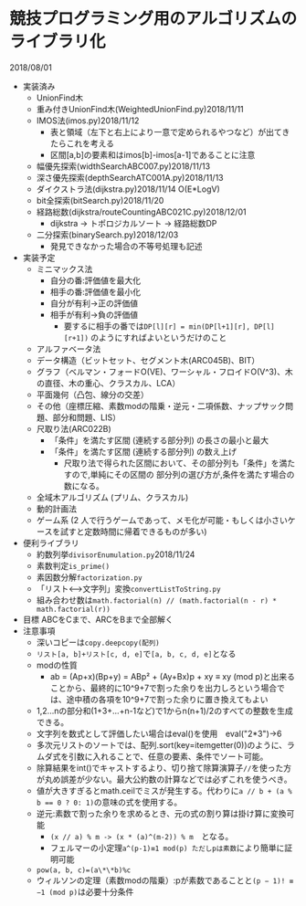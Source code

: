 ﻿# 競技プログラミング用のアルゴリズムのライブラリ化
2018/08/01

- 実装済み
	- UnionFind木
	- 重み付きUnionFind木(WeightedUnionFind.py)2018/11/11
	- IMOS法(imos.py)2018/11/12
		- 表と領域（左下と右上により一意で定められるやつなど）が出てきたらこれを考える
		- 区間[a,b]の要素和はimos[b]-imos[a-1]であることに注意
	- 幅優先探索(widthSearchABC007.py)2018/11/13
 	- 深さ優先探索(depthSearchATC001A.py)2018/11/13
	- ダイクストラ法(dijkstra.py)2018/11/14 O(E*LogV)
	- bit全探索(bitSearch.py)2018/11/20
	- 経路総数(dijkstra/routeCountingABC021C.py)2018/12/01
		- dijkstra -> トポロジカルソート -> 経路総数DP
	- 二分探索(binarySearch.py)2018/12/03
		- 発見できなかった場合の不等号処理も記述
- 実装予定
	- ミニマックス法
		- 自分の番:評価値を最大化
		- 相手の番:評価値を最小化
		- 自分が有利→正の評価値
		- 相手が有利→負の評価値
			- 要するに相手の番では```DP[l][r] = min(DP[l+1][r], DP[l][r+1])```
			のようにすればよいというだけのこと
	- アルファベータ法
	- データ構造（ビットセット、セグメント木(ARC045B)、BIT）
	- グラフ（ベルマン・フォードO(VE)、ワーシャル・フロイドO(V^3)、木の直径、木の重心、クラスカル、LCA）
	- 平面幾何（凸包、線分の交差）
	- その他（座標圧縮、素数modの階乗・逆元・二項係数、ナップサック問題、部分和問題、LIS）
	- 尺取り法(ARC022B)
		- 「条件」を満たす区間 (連続する部分列) の長さの最小と最大
		- 「条件」を満たす区間 (連続する部分列) の数え上げ
			- 尺取り法で得られた区間において、その部分列も「条件」を満たすので,単純にその区間の
			部分列の選び方が,条件を満たす場合の数になる。
	- 全域木アルゴリズム (プリム、クラスカル)
	- 動的計画法
	- ゲーム系 (2 人で行うゲームであって、メモ化が可能・もしくは小さいケースを試すと定数時間に帰着できるものが多い)
- 便利ライブラリ
	- 約数列挙```divisorEnumulation.py```2018/11/24
	- 素数判定```is_prime()```
	- 素因数分解```factorization.py```
	- 「リスト<-->文字列」変換```convertListToString.py```
	- 組み合わせ数は```math.factorial(n) // (math.factorial(n - r) * math.factorial(r))```
- 目標
	ABCをCまで、ARCをBまで全部解く 
- 注意事項
	- 深いコピーは```copy.deepcopy(配列)```
	- ```リスト[a, b]+リスト[c, d, e]```で```[a, b, c, d, e]```となる
	- modの性質
		- ab = (Ap+x)(Bp+y) = ABp² + (Ay+Bx)p + xy ≡ xy (mod p)と出来ることから、最終的に10^9+7で割った余りを出力しろという場合では、途中積の各項を10^9+7で割った余りに置き換えてもよい
	- 1,2...nの部分和(1+3+...+n-1など)で1からn(n+1)/2のすべての整数を生成できる。
	- 文字列を数式として評価したい場合はeval()を使用　eval("2*3")->6
	- 多次元リストのソートでは、配列.sort(key=itemgetter(0))のように、ラムダ式を引数に入れることで、任意の要素、条件でソート可能。
	- 除算結果をint()でキャストするより、切り捨て除算演算子```//```を使った方が丸め誤差が少ない。最大公約数の計算などでは必ずこれを使うべき。
	- 値が大きすぎるとmath.ceilでミスが発生する。代わりに```a // b + (a % b == 0 ? 0: 1)```の意味の式を使用する。
	- 逆元:素数で割った余りを求めるとき、元の式の割り算は掛け算に変換可能
		- ```(x // a) % m -> (x * (a)^(m-2)) % m```　となる。
		- フェルマーの小定理```a^(p-1)≡1 mod(p) ただしpは素数```により簡単に証明可能
	- ```pow(a, b, c)=(a\*\*b)%c```
	- ウィルソンの定理（素数modの階乗）:pが素数であることと```(p − 1)! ≡ −1 (mod p)```は必要十分条件
